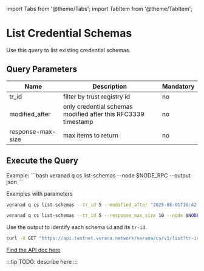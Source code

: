 import Tabs from '@theme/Tabs';
import TabItem from '@theme/TabItem';

# List Credential Schemas

Use this query to list existing credential schemas.

## Query Parameters

|Name               |Description                            |Mandatory|
|-------------------|---------------------------------------|--------|
| tr_id        | filter by trust registry id | no |
| modified_after    | only credential schemas modified after this RFC3339 timestamp | no |
| response-max-size    | max items to return  | no |

## Execute the Query

<Tabs>
  <TabItem value="cli" label="CLI" default>
Example:
```bash
veranad q cs list-schemas --node $NODE_RPC  --output json
```

Examples with parameters
```bash
veranad q cs list-schemas --tr_id 5 --modified_after "2025-08-01T16:42:59Z" --node $NODE_RPC  --output json
```
```bash
veranad q cs list-schemas --tr_id 5 --response_max_size 10 --node $NODE_RPC --output json
```

Use the output to identify each schema `id` and its `tr-id`.
  </TabItem>
  <TabItem value="api" label="API">

```bash
curl -X GET "https://api.testnet.verana.network/verana/cs/v1/list?tr-id=1&response-max-size=10" -H  "accept: application/json" | jq
 ```

[Find the API doc here](https://api.testnet.verana.network/#/)


  </TabItem>
  <TabItem value="frontend" label="Frontend">
    :::tip
    TODO: describe here
    :::
  </TabItem>
</Tabs>
